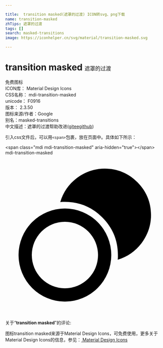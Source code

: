```yaml
---

title:  transition masked(遮罩的过渡) ICON转svg、png下载
name: transition-masked
zhTips: 遮罩的过渡
tags: []
search: masked-transitions
image: https://iconhelper.cn/svg/material/transition-masked.svg

---
```


# transition masked  <small style="font-size: 60%;font-weight: 100">遮罩的过渡</small>


<div class="detail-page">
<p>
<span><span class="badge-success badge">免费图标</span> </span>
<br/>
<span>
ICON库：
<span class="badge-secondary badge">Material Design Icons</span> 
</span>
<br/>
<span>
CSS名称：
<span class="badge-secondary badge">mdi-transition-masked</span> 
</span>
<br/>
<span>
unicode：
<span class="badge-secondary badge">F0916</span> 
<copy-btn content='F0916' btn-title=""></copy-btn>
<copy-btn :content='String.fromCodePoint(parseInt("F0916", 16))' btn-title="复制U"></copy-btn>
</span>
<br/>
<span>
版本：
<span class="badge-secondary badge">2.3.50</span> 
</span>
<br/>
<span>图标来源/作者：<span class="badge-light badge">Google</span></span> 
<br/>
<span>别名：<span class="badge-light badge">masked-transitions</span></span><br/><span class="zh-detail">中文描述：<span class="badge-primary badge">遮罩的过渡</span><span class="help-link"><span>帮助改进</span>(<a href="https://gitee.com/liuwave/icon-helper/edit/master/json/material/transition-masked.json" target="_blank" rel="noopener noreferrer">gitee</a><a href="https://github.com/liuwave/icon-helper/edit/master/json/material/transition-masked.json" target="_blank" rel="noopener noreferrer">github</a></span>)</span><br/>
</p>
</div>
<div class="alert alert-dark">
  <i class="mdi mdi-transition-masked mdi-48px"></i>
  <i class="mdi mdi-transition-masked mdi-36px"></i>
  <i class="mdi mdi-transition-masked mdi-24px"></i>
  <i class="mdi mdi-transition-masked mdi-18px"></i>
</div>
<div>
  <p>引入css文件后，可以用<code>&lt;span&gt;</code>包裹，放在页面中。具体如下所示：    
  </p>
  <div class="alert alert-primary" style="font-size: 14px">
    &lt;span class="mdi mdi-transition-masked" aria-hidden="true"&gt;&lt;/span&gt;
    <copy-btn content='<span class="mdi mdi-transition-masked" aria-hidden="true"></span>'></copy-btn>
  </div>
  <div class="alert alert-secondary">
    <i class="mdi mdi-transition-masked"
    style="font-size: 24px"
    aria-hidden="true"></i> mdi-transition-masked
    <copy-btn content="mdi-transition-masked" btn-title="复制图标名称"></copy-btn>
  </div>
</div>
<div id="svg" class="svg-wrap">
<svg xmlns="http://www.w3.org/2000/svg" viewBox="0 0 24 24"><path d="M15,2C16.94,2 18.59,2.7 19.95,4.05C21.3,5.41 22,7.06 22,9C22,10.56 21.5,11.96 20.58,13.2C19.64,14.43 18.44,15.27 16.97,15.7L17,15.38V15C17,12.81 16.23,10.93 14.65,9.35C13.07,7.77 11.19,7 9,7H8.63L8.3,7.03C8.73,5.56 9.57,4.36 10.8,3.42C12.04,2.5 13.44,2 15,2M9,8A7,7 0 0,1 16,15A7,7 0 0,1 9,22A7,7 0 0,1 2,15A7,7 0 0,1 9,8M9,10A5,5 0 0,0 4,15A5,5 0 0,0 9,20A5,5 0 0,0 14,15A5,5 0 0,0 9,10Z" /></svg>
</div>
<detail full-name='mdi-transition-masked'></detail>
<div class="icon-detail__container">
<p>关于“<b>transition masked</b>”的评论:</p>
</div>
<Vssue title="关于“transition masked”的评论" />    
<div><p>图标transition masked来源于Material Design Icons，可免费使用，更多关于 Material Design Icons的信息，参见：<a target="_blank" href="https://iconhelper.cn/material.html"> Material Design Icons</a>
</p></div>
